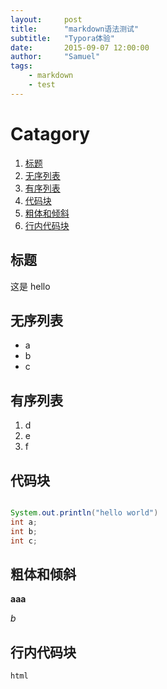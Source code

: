 ```yaml
---
layout:     post
title:      "markdown语法测试"
subtitle:   "Typora体验"
date:       2015-09-07 12:00:00
author:     "Samuel"
tags:
    - markdown
    - test
---
```

# Catagory

1. [标题](#标题)
2. [无序列表](#无序列表)
3. [有序列表](#有序列表)
4. [代码块](#代码块)
5. [粗体和倾斜](#粗体和倾斜)
6. [行内代码块](#行内代码块)

## 标题
这是 hello

## 无序列表
- a
- b
- c

## 有序列表
1. d
2. e
3. f


## 代码块
``` java

System.out.println("hello world")
int a;
int b;
int c;
```


## 粗体和倾斜
**aaa**

*b*

## 行内代码块
`html`